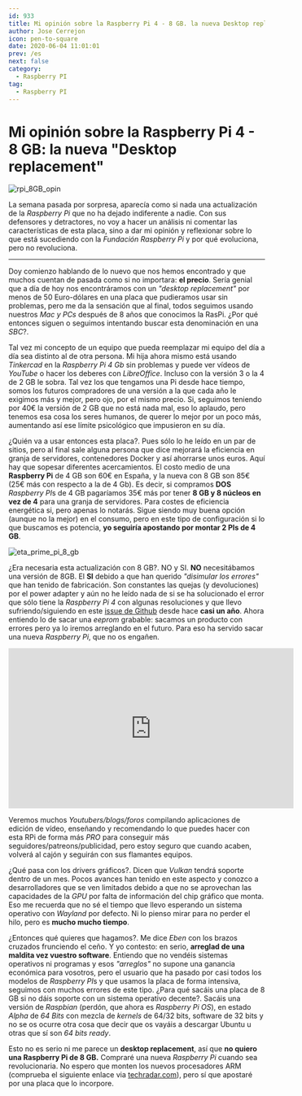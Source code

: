 ```yaml
---
id: 933
title: Mi opinión sobre la Raspberry Pi 4 - 8 GB. la nueva Desktop replacement
author: Jose Cerrejon
icon: pen-to-square
date: 2020-06-04 11:01:01
prev: /es
next: false
category:
  - Raspberry PI
tag:
  - Raspberry PI
---
```


# Mi opinión sobre la Raspberry Pi 4 - 8 GB: la nueva "Desktop replacement"

![rpi_8GB_opin](/images/2020/06/rpi_8GB_opin.png)

La semana pasada por sorpresa, aparecía como si nada una actualización de la *Raspberry Pi* que no ha dejado indiferente a nadie. Con sus defensores y detractores, no voy a hacer un análisis ni comentar las características de esta placa, sino a dar mi opinión y reflexionar sobre lo que está sucediendo con la *Fundación Raspberry Pi* y por qué evoluciona, pero no revoluciona.

- - -

Doy comienzo hablando de lo nuevo que nos hemos encontrado y que muchos cuentan de pasada como si no importara: **el precio**. Sería genial que a día de hoy nos encontráramos con un *"desktop replacement"* por menos de 50 Euro-dólares en una placa que pudieramos usar sin problemas, pero me da la sensación que al final, todos seguimos usando nuestros *Mac y PCs* después de 8 años que conocimos la RasPi. ¿Por qué entonces siguen o seguimos intentando buscar esta denominación en una *SBC*?.

Tal vez mi concepto de un equipo que pueda reemplazar mi equipo del día a día sea distinto al de otra persona. Mi hija ahora mismo está usando *Tinkercad* en la *Raspberry Pi 4 Gb* sin problemas y puede ver vídeos de *YouTube* o hacer los deberes con *LibreOffice*. Incluso con la versión 3 o la 4 de 2 GB le sobra. Tal vez los que tengamos una Pi desde hace tiempo, somos los futuros compradores de una versión a la que cada año le exigimos más y mejor, pero ojo, por el mismo precio. Si, seguimos teniendo por 40€ la versión de 2 GB que no está nada mal, eso lo aplaudo, pero tenemos esa cosa los seres humanos, de querer lo mejor por un poco más, aumentando así ese límite psicológico que impusieron en su día.

¿Quién va a usar entonces esta placa?. Pues sólo lo he leído en un par de sitios, pero al final sale alguna persona que dice mejorará la eficiencia en granja de servidores, contenedores Docker y así ahorrarse unos euros. Aquí hay que sopesar diferentes acercamientos. El costo medio de una **Raspberry Pi** de 4 GB son 60€ en España, y la nueva con 8 GB son 85€ (25€ más con respecto a la de 4 Gb). Es decir, si compramos **DOS** *Raspberry PI*s de 4 GB pagaríamos 35€ más por tener **8 GB y 8 núcleos en vez de 4** para una granja de servidores. Para costes de eficiencia energética si, pero apenas lo notarás. Sigue siendo muy buena opción (aunque no la mejor) en el consumo, pero en este tipo de configuración si lo que buscamos es potencia, **yo seguiría apostando por montar 2 PIs de 4 GB**.

![eta_prime_pi_8_gb](/images/2020/06/eta_prime_pi_8_gb.png)

¿Era necesaria esta actualización con 8 GB?. NO y SI. **NO** necesitábamos una versión de 8GB. El **SI** debido a que han querido *"disimular los errores"* que han tenido de fabricación. Son constantes las quejas (y devoluciones) por el power adapter y aún no he leído nada de si se ha solucionado el error que sólo tiene la *Raspberry Pi 4* con algunas resoluciones y que llevo sufriendo/siguiendo en este [issue de Github](https://github.com/raspberrypi/firmware/issues/1159) desde hace **casi un año**. Ahora entiendo lo de sacar una *eeprom* grabable: sacamos un producto con errores pero ya lo iremos arreglando en el futuro. Para eso ha servido sacar una nueva *Raspberry Pi*, que no os engañen. 

<iframe width="560" height="315" src="https://www.youtube.com/embed/TpXBIYvYtBk" frameborder="0" allow="accelerometer; autoplay; encrypted-media; gyroscope; picture-in-picture" allowfullscreen></iframe>

Veremos muchos *Youtubers/blogs/foros* compilando aplicaciones de edición de vídeo, enseñando y recomendando lo que puedes hacer con esta RPi de forma más *PRO* para conseguir más seguidores/patreons/publicidad, pero estoy seguro que cuando acaben, volverá al cajón y seguirán con sus flamantes equipos.

¿Qué pasa con los drivers gráficos?. Dicen que *Vulkan* tendrá soporte dentro de un mes. Pocos avances han tenido en este aspecto y conozco a desarrolladores que se ven limitados debido a que no se aprovechan las capacidades de la *GPU* por falta de información del chip gráfico que monta. Eso me recuerda que no sé el tiempo que llevo esperando un sistema operativo con *Wayland* por defecto. Ni lo pienso mirar para no perder el hilo, pero es **mucho mucho tiempo**.

¿Entonces qué quieres que hagamos?. Me dice *Eben* con los brazos cruzados frunciendo el ceño. Y yo contesto: en serio, **arreglad de una maldita vez vuestro software**. Entiendo que no vendéis sistemas operativos ni programas y esos *"arreglos"* no supone una ganancia económica para vosotros, pero el usuario que ha pasado por casi todos los modelos de *Raspberry PI*s y que usamos la placa de forma intensiva, seguimos con muchos errores de este tipo. ¿Para qué sacáis una placa de 8 GB si no dáis soporte con un sistema operativo decente?. Sacáis una versión de *Raspbian* (perdón, que ahora es *Raspberry Pi OS*), en estado *Alpha* de *64 Bits* con mezcla de *kernels* de 64/32 bits, software de 32 bits y no se os ocurre otra cosa que decir que os vayáis a descargar Ubuntu u otras que sí son *64 bits ready*.

Esto no es serio ni me parece un **desktop replacement**, así que **no quiero una Raspberry Pi de 8 GB.** Compraré una nueva *Raspberry Pi* cuando sea revolucionaria. No espero que monten los nuevos procesadores ARM (comprueba el siguiente enlace via [techradar.com](https://www.techradar.com/news/arm-reveals-the-hardware-that-will-power-the-smartphones-of-2021)), pero sí que apostaré por una placa que lo incorpore.